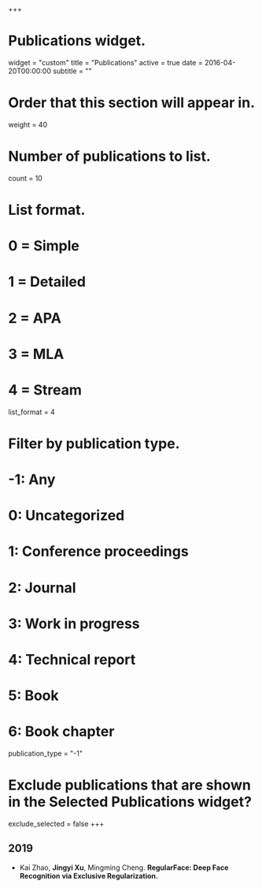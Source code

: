 +++
# Publications widget.
widget = "custom"
title = "Publications"
active = true
date = 2016-04-20T00:00:00
subtitle = ""

# Order that this section will appear in.
weight = 40

# Number of publications to list.
count = 10

# List format.
#   0 = Simple
#   1 = Detailed
#   2 = APA
#   3 = MLA
#   4 = Stream
list_format = 4

# Filter by publication type.
# -1: Any
#  0: Uncategorized
#  1: Conference proceedings
#  2: Journal
#  3: Work in progress
#  4: Technical report
#  5: Book
#  6: Book chapter
publication_type = "-1"

# Exclude publications that are shown in the Selected Publications widget?
exclude_selected = false
+++

## 2019

* Kai Zhao, **Jingyi Xu**, Mingming Cheng. **RegularFace: Deep Face Recognition via Exclusive Regularization.** 
